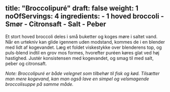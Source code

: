 title: "Broccolipuré"
draft: false
weight: 1
noOfServings: 4
ingredients:
	- 1 hoved broccoli
	- Smør
	- Citronsaft
	- Salt
	- Peber
---

Et stort hoved broccoli deles i små buketter og koges møre i saltet
vand. Når en urtekniv kan glide igennem uden modstand, kommes de i en
blender med lidt af kogevandet. Læg et foldet viskestykke over
blenderens top, og puls-blend indtil en grov mos formes, hvorefter
puréen køres glat ved høj hastighed. Justér konsistensen med kogevandet,
og smag til med salt, peber og citronsaft.

*Note: Broccolipuré er både velegnet som tilbehør til fisk og kød.
Tilsætter man mere kogevand, kan man også lave en simpel og velsmagende
broccolisuppe på samme måde.*

